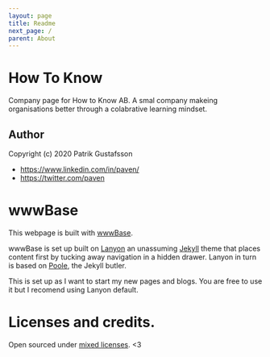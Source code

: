 ```yaml
---
layout: page
title: Readme
next_page: /
parent: About
---
```

<!-- Remove above to not include readme as page in webpage. -->

# How To Know

Company page for How to Know AB. A smal company makeing organisations better through a colabrative learning mindset.

## Author
Copyright (c) 2020 Patrik Gustafsson
- <https://www.linkedin.com/in/paven/>
- <https://twitter.com/paven>

# wwwBase

This webpage is built with [wwwBase](https://github.com/paven/wwwBase).

wwwBase is set up built on [Lanyon](https://github.com/poole/lanyon) an unassuming [Jekyll](http://jekyllrb.com) theme that places content first by tucking away navigation in a hidden drawer. Lanyon in turn is based on [Poole](http://getpoole.com), the Jekyll butler.

This is set up as I want to start my new pages and blogs. You are free to use it but I recomend using Lanyon default.

# Licenses and credits.
Open sourced under [mixed licenses](LICENSE.md).
<3
